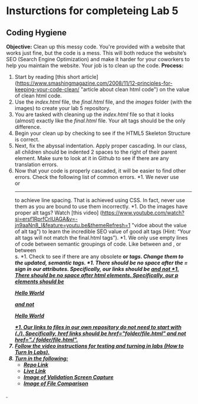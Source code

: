 # Insturctions for completeing Lab 5 
## Coding Hygiene

**Objective:**
Clean up this messy code. You're provided with a website that works just fine, but the code is a mess. This will both reduce the website’s SEO (Search Engine Optimization) and make it harder for your coworkers to help you maintain the website. Your job is to clean up the code. 
**Process:**
1. Start by reading [this short article] (https://www.smashingmagazine.com/2008/11/12-principles-for-keeping-your-code-clean/ "article about clean html code") on the value of clean html code. 
1. Use the *index.html* file, the *final.html* file, and the *images* folder (with the images) to create your lab 5 repository. 
1. You are tasked with cleaning up the *index.html* file so that it looks (almost) exactly like the *final.html* file. Your alt tags should be the only difference. 
1. Begin your clean up by checking to see if the HTML5 Skeleton Structure is correct. 
1. Next, fix the abyssal indentation. Apply proper cascading. In our class, all children should be indented 2 spaces to the right of their parent element. Make sure to look at it in Github to see if there are any translation errors.
1. Now that your code is properly cascaded, it will be easier to find other errors. Check the following list of common errors. 
     *1. We never use <br> or <hr> to achieve line spacing. That is achieved using CSS. In fact, never use them as you are bound to use them incorrectly. 
     *1. Do the images have proper alt tags? Watch [this video] (https://www.youtube.com/watch?si=ersf1RprfCrIUAGA&v=-jn9aaNn8_I&feature=youtu.be&themeRefresh=1 "vidoe about the value of alt tag") to learn the incredible SEO value of good alt tags (Hint: “Your alt tags will not match the final.html tags”).
     *1. We only use empty lines of code between semantic groupings of code. Like between <head> and <body>, or between <section>s.
     *1. Check to see if there are any obsolete <b> or <i> tags. Change them to the updated, semantic tags. 
     *1. There should be no space after the = sign in our attributes. Specifically, our links should be <a href="index.html"> and not <a href = "index.html">
     *1. There should be no space after html elements. Specifically, our p elements should be <p>Hello World</p> and not <p>    Hello World    </p>
     *1. Our links to files in our own repository do not need to start with (./). Specifically, href links should be href="folder/file.html" and not href="./ folder/file.html".
1. Follow the video instructions for testing and turning in labs (*How to Turn In Labs*). 
1. Turn in the following:
    * Repo Link
    * Live Link
    * Image of Validation Screen Capture
    * Image of File Comparison

  


